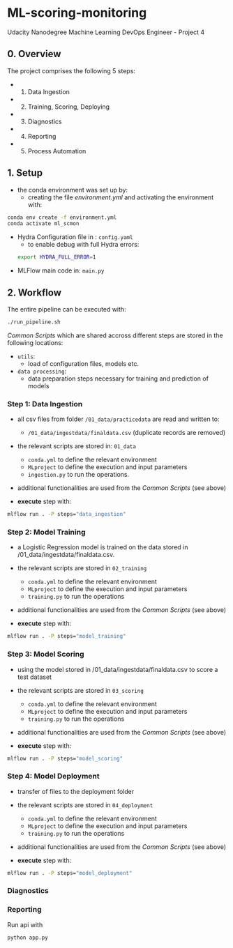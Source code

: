 # ML-scoring-monitoring
Udacity Nanodegree Machine Learning DevOps Engineer - Project 4


## 0. Overview
The project comprises the following 5 steps:
- 1. Data Ingestion
- 2. Training, Scoring, Deploying
- 3. Diagnostics
- 4. Reporting
- 5. Process Automation

## 1. Setup

- the conda environment was set up by:
    - creating the file _environment.yml_ and activating the environment with:
```Bash		
conda env create -f environment.yml	
conda activate ml_scmon
```


- Hydra Configuration file in :
```config.yaml```
    - to enable debug with full Hydra errors:
    ```Bash
    export HYDRA_FULL_ERROR=1
    ```
- MLFlow main code in:
```main.py```


## 2. Workflow

The entire pipeline can be executed with:
```Bash
./run_pipeline.sh
``` 

*Common Scripts* which are shared accross different steps are stored in the following locations: 
- ```utils```:
    - load of configuration files, models etc.
- ```data processing```:
    - data preparation steps necessary for training and prediction of models

### Step 1: Data Ingestion
- all csv files from folder ```/01_data/practicedata``` are read and written to:
    - ```/01_data/ingestdata/finaldata.csv``` (duplicate records are removed)

- the relevant scripts are stored in: ```01_data```
    - ```conda.yml``` to define the relevant environment
    - ```MLproject``` to define the execution and input parameters
    - ```ingestion.py``` to run the operations. 
- additional functionalities are used from the *Common Scripts* (see above)

- **execute** step with:
```Bash
mlflow run . -P steps="data_ingestion"
```

### Step 2: Model Training
- a Logistic Regression model is trained on the data stored in /01_data/ingestdata/finaldata.csv. 

- the relevant scripts are stored in ```02_training```
    - ```conda.yml``` to define the relevant environment
    - ```MLproject``` to define the execution and input parameters
    - ```training.py``` to run the operations
- additional functionalities are used from the *Common Scripts* (see above)


- **execute** step with:
```Bash
mlflow run . -P steps="model_training"
```


### Step 3: Model Scoring
- using the model stored in /01_data/ingestdata/finaldata.csv to score a test dataset

- the relevant scripts are stored in ```03_scoring```
    - ```conda.yml``` to define the relevant environment
    - ```MLproject``` to define the execution and input parameters
    - ```training.py``` to run the operations
- additional functionalities are used from the *Common Scripts* (see above)


- **execute** step with:
```Bash
mlflow run . -P steps="model_scoring"
```


### Step 4: Model Deployment
- transfer of files to the deployment folder

- the relevant scripts are stored in ```04_deployment```
    - ```conda.yml``` to define the relevant environment
    - ```MLproject``` to define the execution and input parameters
    - ```training.py``` to run the operations
- additional functionalities are used from the *Common Scripts* (see above)


- **execute** step with:
```Bash
mlflow run . -P steps="model_deployment"
```

### Diagnostics


### Reporting
Run api with
```Bash
python app.py
```
